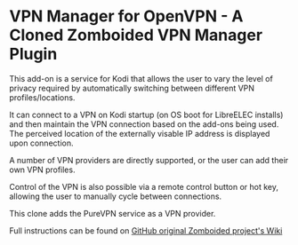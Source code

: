 VPN Manager for OpenVPN - A Cloned Zomboided VPN Manager Plugin
=======================

This add-on is a service for Kodi that allows the user to vary the level of
privacy required by automatically switching between different VPN
profiles/locations.

It can connect to a VPN on Kodi startup (on OS boot for LibreELEC installs) and
then maintain the VPN connection based on the add-ons being used. The perceived
location of the externally visable IP address is displayed upon connection.

A number of VPN providers are directly supported, or the user can add their own
VPN profiles.

Control of the VPN is also possible via a remote control button or hot key,
allowing the user to manually cycle between connections.

This clone adds the PureVPN service as a VPN provider. 

Full instructions can be found on [GitHub original Zomboided project's Wiki](https://github.com/Zomboided/service.vpn.manager/wiki)
